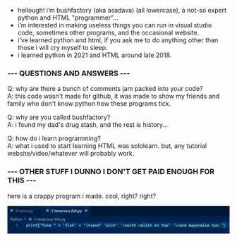 - hellough! i’m bushfactory (aka asadava) (all lowercase), a not-so expert python and HTML "programmer"...
- i’m interested in making useless things you can run in visual studio code, sometimes other programs, and the occasional website.
- i’ve learned python and html, if you ask me to do anything other than those i will cry myself to sleep.
- i learned python in 2021 and HTML around late 2018.

### --- QUESTIONS AND ANSWERS ---
Q: why are there a bunch of comments jam packed into your code?<br/>
A: this code wasn't made for github, it was made to show my friends and family who don't know python how these programs tick.

Q: why are you called bushfactory?<br/>
A: i found my dad's drug stash, and the rest is history...

Q: how do i learn programming?<br/>
A: what i used to start learning HTML was sololearn. but, any tutorial website/video/whatever will probably work.

### --- OTHER STUFF I DUNNO I DON'T GET PAID ENOUGH FOR THIS ---
here is a crappy program i made. cool, right? right?

![A CRAPPY PROGRAM OF MINE](https://github.com/asadava/asadava/blob/main/imgs/boredom2.jpg)

<!---
if you see this, hide the body. PLEASE.
--->
